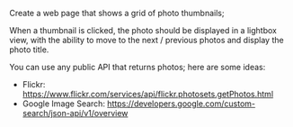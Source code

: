 Create a web page that shows a grid of photo thumbnails;

When a thumbnail is clicked, the photo should be displayed in a lightbox view, with the ability to move to the next / previous photos and display the photo title.

You can use any public API that returns photos; here are some ideas:
- Flickr: https://www.flickr.com/services/api/flickr.photosets.getPhotos.html
- Google Image Search: https://developers.google.com/custom-search/json-api/v1/overview